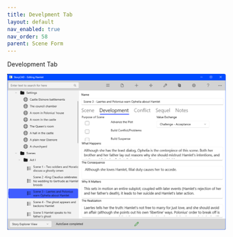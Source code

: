 ```yaml
---
title: Develpment Tab
layout: default
nav_enabled: true
nav_order: 58
parent: Scene Form
---
```


Development Tab

![](Scene-Development-Tab.png)
